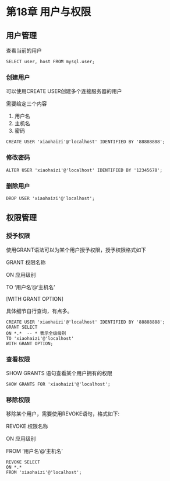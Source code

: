 # 第18章 用户与权限



## 用户管理

查看当前的用户

```mysql
SELECT user, host FROM mysql.user;
```

### 创建用户

可以使用CREATE USER创建多个连接服务器的用户

需要给定三个内容

1. 用户名
2. 主机名
3. 密码

```mysql
CREATE USER 'xiaohaizi'@'localhost' IDENTIFIED BY '88888888';
```



### 修改密码

```mysql
ALTER USER 'xiaohaizi'@'localhost' IDENTIFIED BY '12345678';
```

### 删除用户

```mysql
DROP USER 'xiaohaizi'@'localhost';
```





## 权限管理

### 授予权限

使用GRANT语法可以为某个用户授予权限，授予权限格式如下

GRANT 权限名称

ON 应用级别

TO ‘用户名’@‘主机名’

[WITH GRANT OPTION]

具体细节自行查询，有点多。

```mysql
CREATE USER 'xiaohaizi'@'localhost' IDENTIFIED BY '88888888';
GRANT SELECT
ON *.*  -- * 表示全级级别
TO 'xiaohaizi'@'localhost'
WITH GRANT OPTION;
```



### 查看权限

SHOW GRANTS 语句查看某个用户拥有的权限

```mysql
SHOW GRANTS FOR 'xiaohaizi'@'localhost';
```



### 移除权限

移除某个用户，需要使用REVOKE语句，格式如下:

REVOKE 权限名称

ON 应用级别

FROM ‘用户名’@‘主机名’

```mysql
REVOKE SELECT
ON *.*
FROM 'xiaohaizi'@'localhost';
```

